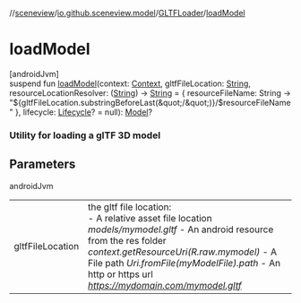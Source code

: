 //[sceneview](../../../index.md)/[io.github.sceneview.model](../index.md)/[GLTFLoader](index.md)/[loadModel](load-model.md)

# loadModel

[androidJvm]\
suspend fun [loadModel](load-model.md)(context: [Context](https://developer.android.com/reference/kotlin/android/content/Context.html), gltfFileLocation: [String](https://kotlinlang.org/api/latest/jvm/stdlib/kotlin/-string/index.html), resourceLocationResolver: ([String](https://kotlinlang.org/api/latest/jvm/stdlib/kotlin/-string/index.html)) -&gt; [String](https://kotlinlang.org/api/latest/jvm/stdlib/kotlin/-string/index.html) = { resourceFileName: String -&gt;
            &quot;${gltfFileLocation.substringBeforeLast(&quot;/&quot;)}/$resourceFileName&quot;
        }, lifecycle: [Lifecycle](https://developer.android.com/reference/kotlin/androidx/lifecycle/Lifecycle.html)? = null): [Model](../index.md#1227607086%2FClasslikes%2F-1571379623)?

###  Utility for loading a glTF 3D model

## Parameters

androidJvm

| | |
|---|---|
| gltfFileLocation | the gltf file location:<br>-     A relative asset file location *models/mymodel.gltf* -     An android resource from the res folder *context.getResourceUri(R.raw.mymodel)* -     A File path *Uri.fromFile(myModelFile).path* -     An http or https url *https://mydomain.com/mymodel.gltf* |
